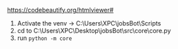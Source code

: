 https://codebeautify.org/htmlviewer#

1. Activate the venv → C:\Users\XPC\jobsBot\Scripts
2. cd to C:\Users\XPC\Desktop\jobsBot\src\core\core.py
3. run `python -m core`
